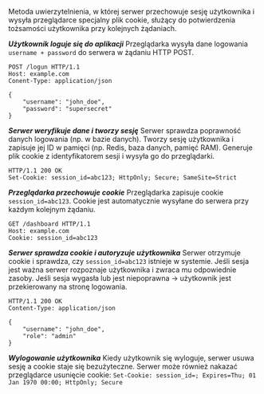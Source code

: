Metoda uwierzytelnienia, w której serwer przechowuje sesję użytkownika i wysyła przeglądarce specjalny plik cookie, służący do potwierdzenia tożsamości użytkownika przy kolejnych żądaniach.

***Użytkownik loguje się do aplikacji***
Przeglądarka wysyła dane logowania `username + password` do serwera w żądaniu HTTP POST.
```http
POST /logun HTTP/1.1
Host: example.com
Conent-Type: application/json

{
	"username": "john_doe",
	"password": "supersecret"
}
```

***Serwer weryfikuje dane i tworzy sesję***
Serwer sprawdza poprawność danych logowania (np. w bazie danych).
Tworzy sesję użytkownika i zapisuje jej ID w pamięci (np. Redis, baza danych, pamięć RAM).
Generuje plik cookie z identyfikatorem sesji i wysyła go do przeglądarki.
```http
HTTP/1.1 200 OK
Set-Cookie: session_id=abc123; HttpOnly; Secure; SameSite=Strict
```

***Przeglądarka przechowuje cookie***
Przeglądarka zapisuje cookie `session_id=abc123`.
Cookie jest automatycznie wysyłane do serwera przy każdym kolejnym żądaniu.
```http
GET /dashboard HTTP/1.1
Host: example.com
Cookie: session_id=abc123
```

***Serwer sprawdza cookie i autoryzuje użytkownika***
Serwer otrzymuje cookie i sprawdza, czy `session_id=abc123` istnieje w systemie.
Jeśli sesja jest ważna serwer rozpoznaje użytkownika i zwraca mu odpowiednie zasoby.
Jeśli sesja wygasła lub jest niepoprawna -> użytkownik jest przekierowany na stronę logowania.
```http
HTTP/1.1 200 OK
Content-Type: application/json

{
	"username": "john_doe",
	"role": "admin"
}
```

***Wylogowanie użytkownika***
Kiedy użytkownik się wyloguje, serwer usuwa sesję a cookie staje się bezużyteczne.
Serwer może również nakazać przeglądarce usunięcie cookie:
`Set-Cookie: session_id=; Expires=Thu; 01 Jan 1970 00:00; HttpOnly; Secure`